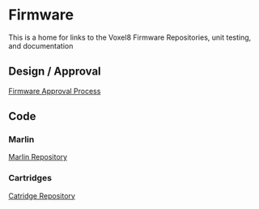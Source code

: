 # Firmware

This is a home for links to the Voxel8 Firmware Repositories, unit testing, and documentation

## Design / Approval 

[Firmware Approval Process](https://github.com/Voxel8/Firmware/wiki/Firmware-Approval-Process)


## Code

### Marlin

[Marlin Repository](https://github.com/Voxel8/Marlin)

### Cartridges

[Catridge Repository](https://github.com/Voxel8/cartridge_firmware)
